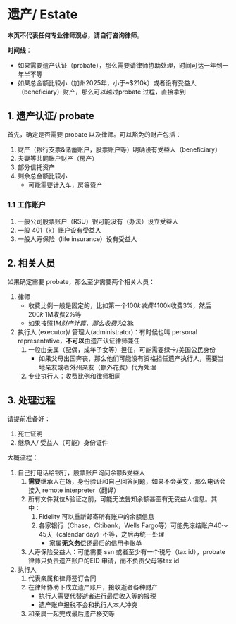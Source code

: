 # 遗产/ Estate


**本页不代表任何专业律师观点，请自行咨询律师**。

**时间线**：
- 如果需要遗产认证（probate），那么需要请律师协助处理，时间可达一年到一年半不等
- 如果总金额比较小（加州2025年，小于~$210k）或者设有受益人（beneficiary）财产，那么可以越过probate 过程，直接拿到


## 1. 遗产认证/ probate

首先，确定是否需要 probate 以及律师。可以豁免的财产包括：

1. 财产（银行支票&储蓄账户，股票账户等）明确设有受益人（beneficiary）
1. 夫妻等共同账户财产（房产）
1. 部分信托资产
1. 剩余总金额比较小
   - 可能需要计入车，房等资产


### 1.1 工作账户

1. 一般公司股票账户（RSU）很可能没有（办法）设立受益人
1. 一般 401（k）账户设有受益人
1. 一般人寿保险（life insurance）设有受益人


## 2. 相关人员

如果确定需要 probate，那么至少需要两个相关人员：

1. 律师
   - 收费比例一般是固定的，比如第一个$100k收费4%，第二个$100k收费3%，然后$200k~$1M收费2%等
   - 如果按照$1M 财产计算，那么收费为$23k
1. 执行人 (executor)/ 管理人(administrator)：有时候也叫 personal representative，**不可以**由遗产认证律师兼任
   1. 一般由亲属（配偶，成年子女等）担任，可能需要绿卡/美国公民身份
      - 如果父母出国奔丧，那么他们可能没有资格担任遗产执行人，需要当地亲友或者外州亲友（额外花费）代为处理
   1. 专业执行人：收费比例和律师相同


## 3. 处理过程

请提前准备好：
1. 死亡证明
1. 继承人/ 受益人（可能）身份证件

大概流程：
1. 自己打电话给银行，股票账户询问余额&受益人
   1. **需要**继承人在场，身份验证和自己回答问题，如果不会英文，那么电话会接入 remote interpreter（翻译）
   1. 所有文件就位&验证之前，可能无法告知余额甚至有无受益人信息。其中：
      1. Fidelity 可以重新邮寄所有账户的余额信息
      1. 各家银行（Chase，Citibank，Wells Fargo等）可能先冻结账户40～45天（calendar day）不等，之后再统一处理
         - 家属**无义务**偿还最后的信用卡账单
   1. 人寿保险受益人：可能需要 ssn 或者至少有一个税号（tax id），probate 律师只负责遗产账户的EID 申请，而不负责父母等tax id
1. 执行人
   1. 代表亲属和律师签订合同
   1. 在律师协助下成立遗产账户，接收逝者各种财产
      - 执行人需要代替逝者进行最后收入等的报税
      - 遗产账户报税不会和执行人本人冲突
   1. 和亲属一起完成最后遗产移交等

